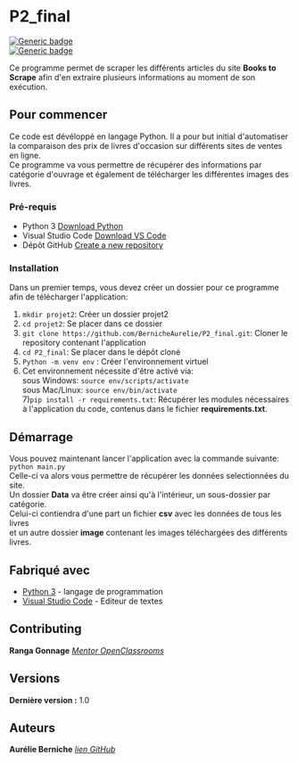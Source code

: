 # P2_final


[![Generic badge](https://img.shields.io/badge/MADE_WITH-PYTHON-blueviolet.svg)](https://shields.io/)   
[![Generic badge](https://img.shields.io/badge/APPROVED_BY-AURELIE_BERNICHE-blueviolet.svg)](https://shields.io/)


Ce programme permet de scraper les différents articles du site **Books to Scrape** afin d'en extraire plusieurs informations au moment de son exécution.

## Pour commencer

Ce code est dévéloppé en langage Python. Il a pour but initial d'automatiser la comparaison des prix de livres d'occasion sur différents sites de ventes en ligne.  
Ce programme va vous permettre de récupérer des informations par catégorie d'ouvrage et également de télécharger les différentes images des livres.

### Pré-requis

- Python 3  [Download Python](https://www.python.org/ftp/python/3.9.1/python-3.9.1-amd64.exe)  
- Visual Studio Code  [Download VS Code](https://code.visualstudio.com/)  
- Dépôt GitHub  [Create a new repository](https://github.com/new)

### Installation

Dans un premier temps, vous devez créer un dossier pour ce programme afin de télécharger l'application:  
1) ```mkdir projet2```: Créer un dossier projet2 
2) ```cd projet2```: Se placer dans ce dossier
3) ```git clone https://github.com/BernicheAurelie/P2_final.git```: Cloner le repository contenant l'application  
4) ```cd P2_final```: Se placer dans le dépôt cloné
5) ```Python -m venv env```  : Créer l'environnement virtuel
6) Cet environnement nécessite d'être activé via:  
sous Windows: ```source env/scripts/activate```  
sous Mac/Linux: ```source env/bin/activate```  
7)```pip install -r requirements.txt```: Récupérer les modules nécessaires à l'application du code, contenus dans le fichier **requirements.txt**.  

## Démarrage

Vous pouvez maintenant lancer l'application avec la commande suivante:  
```python main.py```  
Celle-ci va alors vous permettre de récupérer les données selectionnées du site.  
Un dossier **Data** va être créer ainsi qu'à l'intérieur, un sous-dossier par catégorie.   
Celui-ci contiendra d'une part un fichier **csv** avec les données de tous les livres  
et un autre dossier **image** contenant les images téléchargées des différents livres.  

## Fabriqué avec

- [Python 3](https://www.python.org/ftp/python/3.9.1/python-3.9.1-amd64.exe) - langage de programmation
- [Visual Studio Code](https://code.visualstudio.com/) - Editeur de textes

## Contributing

**Ranga Gonnage** _[Mentor OpenClassrooms](https://openclassrooms.com/fr/)_

## Versions

**Dernière version :** 1.0

## Auteurs

**Aurélie Berniche** _[lien GitHub](https://github.com/BernicheAurelie)_
